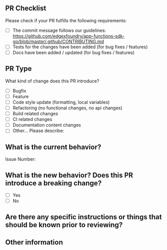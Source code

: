 ## PR Checklist
Please check if your PR fulfills the following requirements: 
- [ ] The commit message follows our guidelines: https://github.com/edgexfoundry/app-functions-sdk-go/blob/master/.github/CONTRIBUTING.md 
- [ ] Tests for the changes 
have been added (for bug fixes / features)
 - [ ] Docs have been added / updated (for bug fixes / features)
## PR Type
What kind of change does this PR introduce? <!-- Please check the one that applies to this PR using "x". --> 
- [ ] Bugfix 
- [ ] Feature 
- [ ] Code style update (formatting, local variables) 
- [ ] Refactoring (no functional changes, no api changes) 
- [ ] Build related changes 
- [ ] CI related changes 
- [ ] Documentation content changes
- [ ] Other... Please describe:
## What is the current behavior?
<!-- Please describe the current behavior and link to a relevant issue. --> Issue Number:
## What is the new behavior? Does this PR introduce a breaking change?
<!-- If this PR contains a breaking change, please describe the impact and migration path for existing applications below. --> 
- [ ] Yes 
- [ ] No
## Are there any specific instructions or things that should be known prior to reviewing?
## Other information

